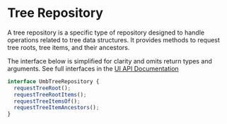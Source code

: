 # Tree Repository

A tree repository is a specific type of repository designed to handle operations related to tree data structures. It provides methods to request tree roots, tree items, and their ancestors.

The interface below is simplified for clarity and omits return types and arguments. See full interfaces in the [UI API Documentation](https://apidocs.umbraco.com/v17/ui-api/interfaces/packages_core_tree.UmbTreeRepository.html)

```typescript
interface UmbTreeRepository {
  requestTreeRoot();
  requestTreeRootItems();
  requestTreeItemsOf();
  requestTreeItemAncestors();
}
```
